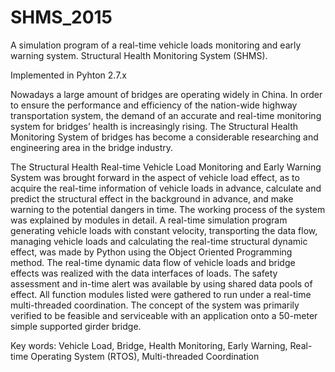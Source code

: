 # SHMS_2015
A simulation program of a real-time vehicle loads monitoring and early warning system. Structural Health Monitoring System (SHMS).
 
Implemented in Pyhton 2.7.x

Nowadays a large amount of bridges are operating widely in China. In order to ensure the
performance and efficiency of the nation-wide highway transportation system, the demand of an
accurate and real-time monitoring system for bridges’ health is increasingly rising. The Structural
Health Monitoring System of bridges has become a considerable researching and engineering area
in the bridge industry.

The Structural Health Real-time Vehicle Load Monitoring and Early Warning System was
brought forward in the aspect of vehicle load effect, as to acquire the real-time information of
vehicle loads in advance, calculate and predict the structural effect in the background in advance,
and make warning to the potential dangers in time. The working process of the system was
explained by modules in detail. A real-time simulation program generating vehicle loads with
constant velocity, transporting the data flow, managing vehicle loads and calculating the real-time
structural dynamic effect, was made by Python using the Object Oriented Programming method.
The real-time dynamic data flow of vehicle loads and bridge effects was realized with the data
interfaces of loads. The safety assessment and in-time alert was available by using shared data
pools of effect. All function modules listed were gathered to run under a real-time multi-threaded
coordination. The concept of the system was primarily verified to be feasible and serviceable with
an application onto a 50-meter simple supported girder bridge.

Key words: Vehicle Load, Bridge, Health Monitoring, Early Warning, Real-time Operating System (RTOS), Multi-threaded Coordination
